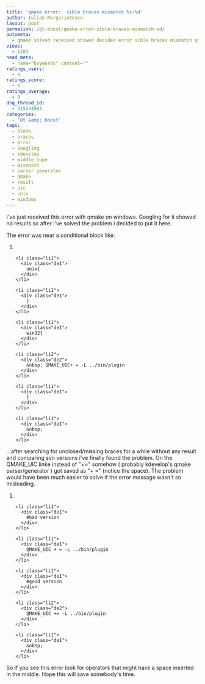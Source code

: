 ```yaml
---
title: 'qmake error:  sible braces mismatch %s:%d'
author: Iulian Margarintescu
layout: post
permalink: /qt-boost/qmake-error-sible-braces-mismatch-sd/
autometa:
  - qmake solved received showed decided error sible braces mismatch qt project scope
views:
  - 1103
head_meta:
  - name="keywords" content=""
ratings_users:
  - 0
ratings_score:
  - 0
ratings_average:
  - 0
dsq_thread_id:
  - 315344963
categories:
  - 'Qt &amp; boost'
tags:
  - block
  - braces
  - error
  - Googling
  - kdevelop
  - middle hope
  - mismatch
  - parser generator
  - qmake
  - result
  - uic
  - unix
  - windows
---
```

I've just received this error with qmake on windows. Googling for it showed no results so after i've solved the problem i decided to put it here.  
<!--more-->

The error was near a conditional block like:

<div class="dean_ch" style="white-space: wrap;">
  <ol>
    <li class="li1">
      <div class="de1">
        &nbsp;
      </div>
    </li>
    
    <li class="li1">
      <div class="de1">
        unix{
      </div>
    </li>
    
    <li class="li1">
      <div class="de1">
        }
      </div>
    </li>
    
    <li class="li1">
      <div class="de1">
        win32{
      </div>
    </li>
    
    <li class="li2">
      <div class="de2">
        &nbsp; QMAKE_UIC+ = -L ../bin/plugin
      </div>
    </li>
    
    <li class="li1">
      <div class="de1">
        }
      </div>
    </li>
    
    <li class="li1">
      <div class="de1">
        &nbsp;
      </div>
    </li>
  </ol>
</div>

...after searching for unclosed/missing braces for a while without any result and comparing svn versions i've finally found the problem. On the QMAKE_UIC linke instead of "+=" somehow ( probably kdevelop's qmake parser/generator ) got saved as "+ =" (notice the space). The problem would have been much easier to solve if the error message wasn't so misleading. 

<div class="dean_ch" style="white-space: wrap;">
  <ol>
    <li class="li1">
      <div class="de1">
        &nbsp;
      </div>
    </li>
    
    <li class="li1">
      <div class="de1">
        #bad version
      </div>
    </li>
    
    <li class="li1">
      <div class="de1">
        QMAKE_UIC + = -L ../bin/plugin
      </div>
    </li>
    
    <li class="li1">
      <div class="de1">
        #good version
      </div>
    </li>
    
    <li class="li2">
      <div class="de2">
        QMAKE_UIC += -L ../bin/plugin
      </div>
    </li>
    
    <li class="li1">
      <div class="de1">
        &nbsp;
      </div>
    </li>
  </ol>
</div>

So if you see this error look for operators that might have a space inserted in the middle. Hope this will save somebody's time.